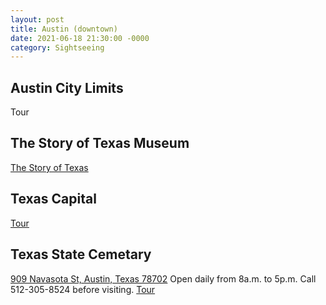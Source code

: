 ```yaml
---
layout: post
title: Austin (downtown)
date: 2021-06-18 21:30:00 -0000
category: Sightseeing
---
```


## Austin City Limits

Tour

## The Story of Texas Museum

[The Story of Texas](https://www.thestoryoftexas.com/)

## Texas Capital

[Tour](https://tspb.texas.gov/plan/tours/tours.html)

## Texas State Cemetary
[909 Navasota St, Austin, Texas 78702](https://goo.gl/maps/d4NXq3x4k3pHsgqa8)
Open daily from 8a.m. to 5p.m.
Call 512-305-8524 before visiting.
[Tour](https://cemetery.tspb.texas.gov/tour.asp)
